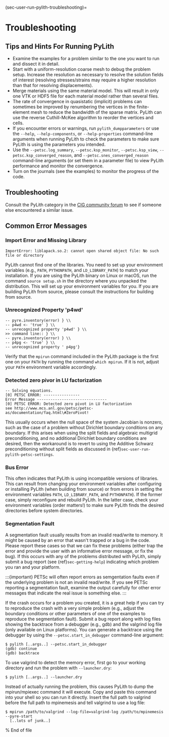 (sec-user-run-pylith-troubleshooting)=
# Troubleshooting

## Tips and Hints For Running PyLith

* Examine the examples for a problem similar to the one you want to run and dissect it in detail.
* Start with a uniform-resolution coarse mesh to debug the problem setup.  Increase the resolution as necessary to resolve the solution fields of interest (resolving stresses/strains may require a higher resolution than that for resolving displacements).
* Merge materials using the same material model. This will result in only one VTK or HDF5 file for each material model rather than several files.
* The rate of convergence in quasistatic (implicit) problems can sometimes be improved by renumbering the vertices in the finite-element mesh to reduce the bandwidth of the sparse matrix. PyLith can use the reverse Cuthill-McKee algorithm to reorder the vertices and cells.
* If you encounter errors or warnings, run `pylith_dumpparameters` or use the `--help`, `--help-components`, or `--help-properties` command-line arguments when running PyLith to check the parameters to make sure PyLith is using the parameters you intended.
* Use the `--petsc.log_summary`, `--petsc.ksp_monitor`, `--petsc.ksp_view`, `--petsc.ksp_converged_reason`, and `--petsc.snes_converged_reason` command-line arguments (or set them in a parameter file) to view PyLith performance and monitor the convergence.
* Turn on the journals (see the examples) to monitor the progress of the code.

## Troubleshooting

Consult the PyLith category in the [CIG community forum](https://community.geodynamics.org) to see if someone else encountered a similar issue.

## Common Error Messages

### Import Error and Missing Library

```{code-block} bash
ImportError: liblapack.so.2: cannot open shared object file: No such file or directory
```

PyLith cannot find one of the libraries.
You need to set up your environment variables (e.g., `PATH`, `PYTHONPATH`, and `LD_LIBRARY_PATH`) to match your installation.
If you are using the PyLith binary on Linux or macOS, run the command `source setup.sh` in the directory where you unpacked the distribution.
This will set up your environment variables for you.
If you are building PyLith from source, please consult the instructions for building from source.

### Unrecognized Property 'p4wd'

```{code-block} bash
-- pyre.inventory(error) } \\
-- p4wd <- 'true' } \\
-- unrecognized property 'p4wd' } \\
>> command line:: } \\
-- pyre.inventory(error) } \\
-- p4pg <- 'true' } \\
-- unrecognized property ' p4pg'}
```

Verify that the `mpirun` command included in the PyLith package is the first one on your `PATH` by running the command `which mpirun`.
If it is not, adjust your `PATH` environment variable accordingly.

### Detected zero pivor in LU factorization

```{code-block} bash
-- Solving equations.
[0] PETSC ERROR: ----------------
Error Message -------------------------------
[0] PETSC ERROR: Detected zero pivot in LU factorization
see http://www.mcs.anl.gov/petsc/petsc-as/documentation/faq.html\#ZeroPivot!
```

This usually occurs when the null space of the system Jacobian is nonzero, such as the case of a problem without Dirichlet boundary conditions on any boundary.
If this arises when using the split fields and algebraic multigrid preconditioning, and no additional Dirichlet boundary conditions are desired, then the workaround is to revert to using the Additive Schwarz preconditioning without split fields as discussed in {ref}`sec-user-run-pylith-petsc-settings`.

### Bus Error

This often indicates that PyLith is using incompatible versions of libraries.
This can result from changing your environment variables after configuring or installing PyLith (when building from source) or from errors in setting the environment variables `PATH`, `LD_LIBRARY_PATH`, and `PYTHONPATH`).
If the former case, simply reconfigure and rebuild PyLith.
In the latter case, check your environment variables (order matters!) to make sure PyLith finds the desired directories before system directories.

### Segmentation Fault

A segmentation fault usually results from an invalid read/write to memory.
It might be caused by an error that wasn't trapped or a bug in the code.
Please report these cases so that we can fix these problems (either trap the error and provide the user with an informative error message, or fix the bug).
If this occurs with any of the problems distributed with PyLith, simply submit a bug report (see {ref}`sec-getting-help`) indicating which problem you ran and your platform.

:::{important}
PETSc will often report errors as semgentation faults even if the underlying problem is not an invalid read/write.
If you see PETSc reporting a segmentation fault, examine the output carefully for other error messages that indicate the real issue is something else.
:::

If the crash occurs for a problem you created, it is a great help if you can try to reproduce the crash with a very simple problem (e.g., adjust the boundary conditions or other parameters of one of the examples to reproduce the segmentation fault).
Submit a bug report along with log files showing the backtrace from a debugger (e.g., gdb) and the valgrind log file (only available on Linux platforms).
You can generate a backtrace using the debugger by using the `--petsc.start_in_debugger` command-line argument:

```{code-block} console
$ pylith [..args..] --petsc.start_in_debugger
(gdb) continue
(gdb) backtrace
```

To use valgrind to detect the memory error, first go to your working directory and run the problem with `--launcher.dry`:

```{code-block} console
$ pylith [..args..] --launcher.dry
```

Instead of actually running the problem, this causes PyLith to dump the mpirun/mpiexec command it will execute.
Copy and paste this command into your shell so you can run it directly.
Insert the full path to valgrind before the full path to mpinemesis and tell valgrind to use a log file:

```{code-block} console
$ mpirun /path/to/valgrind --log-file=valgrind-log /path/to/mpinemesis --pyre-start
  [..lots of junk..]
```

% End of file
